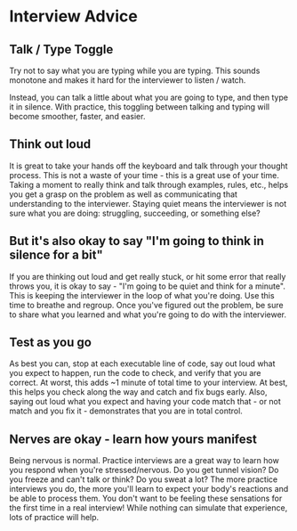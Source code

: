 # Interview Advice

## Talk / Type Toggle
Try not to say what you are typing while you are typing. This sounds monotone
and makes it hard for the interviewer to listen / watch.

Instead, you can talk a little about what you are going to type, and then type
it in silence. With practice, this toggling between talking and typing will 
become smoother, faster, and easier.

## Think out loud
It is great to take your hands off the keyboard and talk through your thought
process. This is not a waste of your time - this is a great use of your time.
Taking a moment to really think and talk through examples, rules, etc., helps
you get a grasp on the problem as well as communicating that understanding to
the interviewer. Staying quiet means the interviewer is not sure what you are
doing: struggling, succeeding, or something else?

## But it's also okay to say "I'm going to think in silence for a bit"
If you are thinking out loud and get really stuck, or hit some error that really
throws you, it is okay to say - "I'm going to be quiet and think for a minute".
This is keeping the interviewer in the loop of what you're doing. Use this time
to breathe and regroup. Once you've figured out the problem, be sure to share
what you learned and what you're going to do with the interviewer.

## Test as you go
As best you can, stop at each executable line of code, say out loud what you expect
to happen, run the code to check, and verify that you are correct. At worst, this
adds ~1 minute of total time to your interview. At best, this helps you check
along the way and catch and fix bugs early. Also, saying out loud what you expect
and having your code match that - or not match and you fix it - demonstrates
that you are in total control.

## Nerves are okay - learn how yours manifest
Being nervous is normal. Practice interviews are a great way to learn how you
respond when you're stressed/nervous. Do you get tunnel vision? Do you freeze and
can't talk or think? Do you sweat a lot? The more practice interviews you do, the
more you'll learn to expect your body's reactions and be able to process them. 
You don't want to be feeling these sensations for the first time in a real
interview! While nothing can simulate that experience, lots of practice will help.
